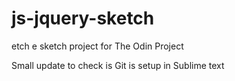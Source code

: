 # js-jquery-sketch

etch e sketch project for The Odin Project

Small update to check is Git is setup in Sublime text